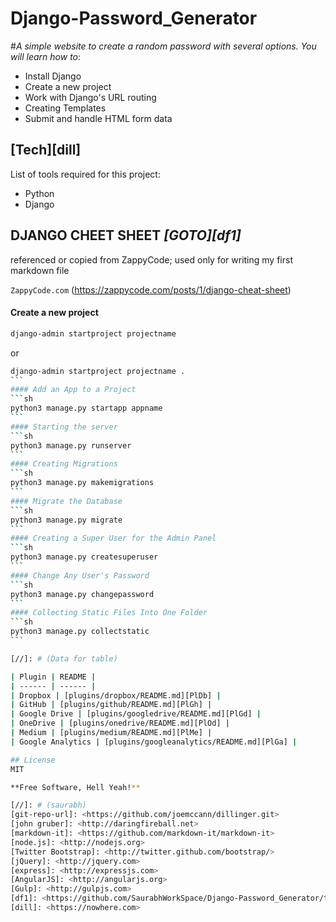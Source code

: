 # Django-Password_Generator
#_A simple website to create a random password with several options. You will learn how to_:
- Install Django
- Create a new project  
- Work with Django's URL routing  
- Creating Templates  
- Submit and handle HTML form data


## [Tech][dill]
List of tools required for this project:
- Python
- Django

## DJANGO CHEET SHEET *[GOTO][df1]*

referenced or copied from ZappyCode; used only for writing my first markdown file

`ZappyCode.com` (https://zappycode.com/posts/1/django-cheat-sheet)

[//]:[![N|Solid](https://cldup.com/dTxpPi9lDf.thumb.png)](https://abc.com)

#### Create a new project
```sh
django-admin startproject projectname
````
or
````sh
django-admin startproject projectname .
```
#### Add an App to a Project
```sh
python3 manage.py startapp appname
```
#### Starting the server
```sh
python3 manage.py runserver
```
#### Creating Migrations
```sh
python3 manage.py makemigrations
```
#### Migrate the Database
```sh
python3 manage.py migrate
```
#### Creating a Super User for the Admin Panel
```sh
python3 manage.py createsuperuser
```
#### Change Any User's Password
```sh
python3 manage.py changepassword
```
#### Collecting Static Files Into One Folder
```sh
python3 manage.py collectstatic
```

[//]: # (Data for table)

| Plugin | README |
| ------ | ------ |
| Dropbox | [plugins/dropbox/README.md][PlDb] |
| GitHub | [plugins/github/README.md][PlGh] |
| Google Drive | [plugins/googledrive/README.md][PlGd] |
| OneDrive | [plugins/onedrive/README.md][PlOd] |
| Medium | [plugins/medium/README.md][PlMe] |
| Google Analytics | [plugins/googleanalytics/README.md][PlGa] |

## License
MIT

**Free Software, Hell Yeah!**

[//]: # (saurabh)
[git-repo-url]: <https://github.com/joemccann/dillinger.git>
[john gruber]: <http://daringfireball.net>
[markdown-it]: <https://github.com/markdown-it/markdown-it>
[node.js]: <http://nodejs.org>
[Twitter Bootstrap]: <http://twitter.github.com/bootstrap/>
[jQuery]: <http://jquery.com>
[express]: <http://expressjs.com>
[AngularJS]: <http://angularjs.org>
[Gulp]: <http://gulpjs.com>
[df1]: <https://github.com/SaurabhWorkSpace/Django-Password_Generator/tree/main>
[dill]: <https://nowhere.com>

